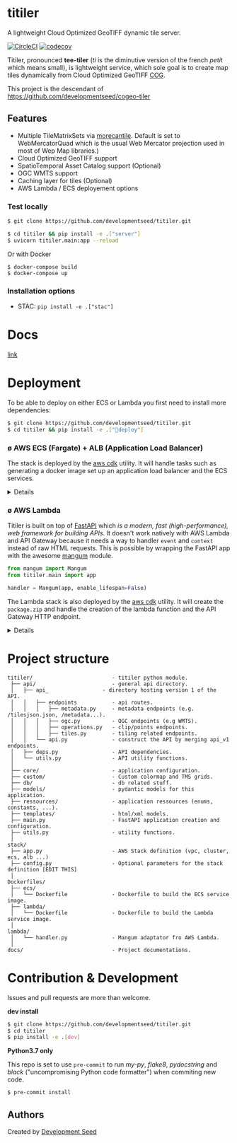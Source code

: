 # titiler

A lightweight Cloud Optimized GeoTIFF dynamic tile server.

[![CircleCI](https://circleci.com/gh/developmentseed/titiler.svg?style=svg)](https://circleci.com/gh/developmentseed/titiler)
[![codecov](https://codecov.io/gh/developmentseed/titiler/branch/master/graph/badge.svg)](https://codecov.io/gh/developmentseed/titiler)

Titiler, pronounced **tee-tiler** (*ti* is the diminutive version of the french *petit* which means small), is lightweight service, which sole goal is to create map tiles dynamically from Cloud Optimized GeoTIFF [COG](cogeo.org).

This project is the descendant of https://github.com/developmentseed/cogeo-tiler

## Features

- Multiple TileMatrixSets via [morecantile](https://github.com/developmentseed/morecantile). Default is set to WebMercatorQuad which is the usual Web Mercator projection used in most of Wep Map libraries.)
- Cloud Optimized GeoTIFF support
- SpatioTemporal Asset Catalog support (Optional)
- OGC WMTS support
- Caching layer for tiles (Optional)
- AWS Lambda / ECS deployement options

### Test locally
```bash
$ git clone https://github.com/developmentseed/titiler.git

$ cd titiler && pip install -e .["server"]
$ uvicorn titiler.main:app --reload
```
Or with Docker
```
$ docker-compose build
$ docker-compose up 
```

### Installation options
 
- STAC: `pip install -e .["stac"]`


# Docs

[link](docs/README.md)


# Deployment

To be able to deploy on either ECS or Lambda you first need to install more dependencies:

```bash
$ git clone https://github.com/developmentseed/titiler.git
$ cd titiler && pip install -e .["deploy"]
```

### ø AWS ECS (Fargate) + ALB (Application Load Balancer)
The stack is deployed by the [aws cdk](https://aws.amazon.com/cdk/) utility. It will handle tasks such as generating a docker image set up an application load balancer and the ECS services.

<details>

1. Instal cdk and set up CDK in your AWS account - Only need once per account
```bash
$ npm install cdk -g

$ cdk bootstrap # Deploys the CDK toolkit stack into an AWS environment
```

2. Pre-Generate CFN template
```bash
$ cdk synth  # Synthesizes and prints the CloudFormation template for this stack
```

3. Edit [stack/config.py](stack/config.py)

```python
PROJECT_NAME = "titiler"
STAGE = os.environ.get("STAGE", "dev")

# // Service config
# Min/Max Number of ECS images
MIN_ECS_INSTANCES = 2
MAX_ECS_INSTANCES = 50

# CPU value      |   Memory value
# 256 (.25 vCPU) | 0.5 GB, 1 GB, 2 GB
# 512 (.5 vCPU)  | 1 GB, 2 GB, 3 GB, 4 GB
# 1024 (1 vCPU)  | 2 GB, 3 GB, 4 GB, 5 GB, 6 GB, 7 GB, 8 GB
# 2048 (2 vCPU)  | Between 4 GB and 16 GB in 1-GB increments
# 4096 (4 vCPU)  | Between 8 GB and 30 GB in 1-GB increments
TASK_CPU = 1024
TASK_MEMORY = 2048
```

4. Deploy  
```bash
$ cdk deploy titiler-ecs-dev # Deploys the stack(s) titiler-ecs-dev in stack/app.py
```

</details>


### ø AWS Lambda 

Titiler is built on top of [FastAPI](https://github.com/tiangolo/fastapi) which *is a modern, fast (high-performance), web framework for building APIs*. It doesn't work natively with AWS Lambda and API Gateway because it needs a way to handler `event` and `context` instead of raw HTML requests. This is possible by wrapping the FastAPI app with the awesome [mangum](https://github.com/erm/mangum) module.


```python
from mangum import Mangum
from titiler.main import app

handler = Mangum(app, enable_lifespan=False)
```

The Lambda stack is also deployed by the [aws cdk](https://aws.amazon.com/cdk/) utility. It will create the `package.zip` and handle the creation of the lambda function and the API Gateway HTTP endpoint.

<details>

1. Instal cdk and set up CDK in your AWS account - Only need once per account
```bash
$ npm install cdk -g

$ cdk bootstrap # Deploys the CDK toolkit stack into an AWS environment
```

2. Pre-Generate CFN template
```bash
$ cdk synth  # Synthesizes and prints the CloudFormation template for this stack
```

3. Edit [stack/config.py](stack/config.py)

```python
PROJECT_NAME = "titiler"
STAGE = os.environ.get("STAGE", "dev")
...
TIMEOUT: int = 10
MEMORY: int = 512
MAX_CONCURRENT: int = 500
```

4. Deploy  
```bash
$ cdk deploy titiler-lambda-dev # Deploys the stack(s) titiler-lambda-dev in stack/app.py
```

</details>

# Project structure

```
titiler/                         - titiler python module.
 ├── api/                        - general api directory.
 │   ├── api_                 - directory hosting version 1 of the API.
 │   │   ├── endpoints           - api routes.
 │   │   │   ├── metadata.py     - metadata endpoints (e.g. /tilesjson.json, /metadata...).
 │   │   │   ├── ogc.py          - OGC endpoints (e.g WMTS).
 │   │   │   ├── operations.py   - clip/points endpoints.
 │   │   │   ├── tiles.py        - tiling related endpoints.
 │   │   └── api.py              - construct the API by merging api_v1 endpoints.
 │   ├── deps.py                 - API dependencies.
 │   └── utils.py                - API utility functions.
 │
 ├── core/                       - application configuration.
 ├── custom/                     - Custom colormap and TMS grids.
 ├── db/                         - db related stuff.
 ├── models/                     - pydantic models for this application.
 ├── ressources/                 - application ressources (enums, constants, ...).
 ├── templates/                  - html/xml models.
 ├── main.py                     - FastAPI application creation and configuration.
 ├── utils.py                    - utility functions.
 │
stack/
 ├── app.py                      - AWS Stack definition (vpc, cluster, ecs, alb ...)
 ├── config.py                   - Optional parameters for the stack definition [EDIT THIS]
 │
Dockerfiles/
 ├── ecs/
 │   └── Dockerfile              - Dockerfile to build the ECS service image.
 ├── lambda/
 │   └── Dockerfile              - Dockerfile to build the Lambda service image.
 │
lambda/
 │   └── handler.py              - Mangum adaptator fro AWS Lambda.
 │
docs/                            - Project documentations.

```

# Contribution & Development

Issues and pull requests are more than welcome.

**dev install**

```bash
$ git clone https://github.com/developmentseed/titiler.git
$ cd titiler
$ pip install -e .[dev]
```

**Python3.7 only**

This repo is set to use `pre-commit` to run *my-py*, *flake8*, *pydocstring* and *black* ("uncompromising Python code formatter") when commiting new code.

```bash
$ pre-commit install
```

## Authors
Created by [Development Seed](<http://developmentseed.org>)

